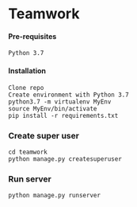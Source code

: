 # Teamwork

#### Pre-requisites
    Python 3.7

#### Installation
    Clone repo
    Create environment with Python 3.7
    python3.7 -m virtualenv MyEnv
    source MyEnv/bin/activate
    pip install -r requirements.txt

### Create super user
    cd teamwork
    python manage.py createsuperuser

### Run server
    python manage.py runserver
